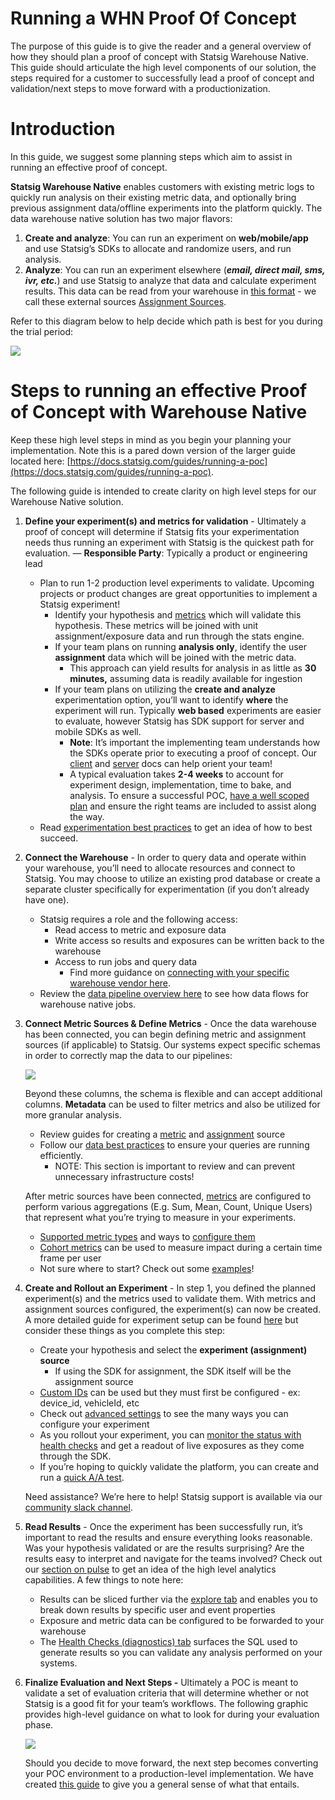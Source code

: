 # Running a WHN Proof Of Concept 

The purpose of this guide is to give the reader and a general overview of how they should plan a proof of concept with Statsig Warehouse Native. This guide should articulate the high level components of our solution, the steps required for a customer to successfully lead a proof of concept and validation/next steps to move forward with a productionization.

# Introduction

In this guide, we suggest some planning steps which aim to assist in running an effective proof of concept.

**Statsig Warehouse Native** enables customers with existing metric logs to quickly run analysis on their existing metric data, and optionally bring previous assignment data/offline experiments into the platform quickly. The data warehouse native solution has two major flavors:

1. **Create and analyze**: You can run an experiment on **web/mobile/app** and use Statsig’s SDKs to allocate and randomize users, and run analysis.
2. **Analyze**: You can run an experiment elsewhere (***email, direct mail, sms, ivr, etc.***) and use Statsig to analyze that data and calculate experiment results. This data can be read from your warehouse in [this format](https://docs.statsig.com/statsig-warehouse-native/data-sources#assignment-sources) - we call these external sources [Assignment Sources](https://docs.statsig.com/statsig-warehouse-native/guides/assignment-sources).

Refer to this diagram below to help decide which path is best for you during the trial period: 

![](https://gist.github.com/assets/125311112/d0e01d37-5149-4821-96a6-7c162e1677e2)

# Steps to running an effective Proof of Concept with Warehouse Native

Keep these high level steps in mind as you begin your planning your implementation. Note this is a pared down version of the larger guide located here: [https://docs.statsig.com/guides/running-a-poc](https://docs.statsig.com/guides/running-a-poc). 

The following guide is intended to create clarity on high level steps for our Warehouse Native solution.

1. **Define your experiment(s) and metrics for validation** - Ultimately a proof of concept will determine if Statsig fits your experimentation needs thus running an experiment with Statsig is the quickest path for evaluation. — **Responsible Party**:  Typically a product or engineering lead
    - Plan to run 1-2 production level experiments to validate. Upcoming projects or product changes are great opportunities to implement a Statsig experiment!
        - Identify your hypothesis and [metrics](https://docs.statsig.com/statsig-warehouse-native/guides/metrics) which will validate this hypothesis. These metrics will be joined with unit assignment/exposure data and run through the stats engine.
        - If your team plans on running **analysis only**, identify the user **assignment** data which will be joined with the metric data.
            - This approach can yield results for analysis in as little as **30 minutes,** assuming data is readily available for ingestion
        - If your team plans on utilizing the **create and analyze** experimentation option, you’ll want to identify **************where************** the experiment will run. Typically ******************web based****************** experiments are easier to evaluate, however Statsig has SDK support for server and mobile SDKs as well.
            - **Note**: It’s important the implementing team understands how the SDKs operate prior to executing a proof of concept. Our [client](https://docs.statsig.com/client/introduction) and [server](https://docs.statsig.com/server/introduction) docs can help orient your team!
            - A typical evaluation takes **2-4 weeks** to account for experiment design, implementation, time to bake, and analysis. To ensure a successful POC, [have a well scoped plan](https://docs.statsig.com/guides/running-a-poc#phase-0-scope--prepare-your-poc) and ensure the right teams are included to assist along the way.
    - Read [experimentation best practices](https://statsig.com/blog/product-experimentation-best-practices) to get an idea of how to best succeed.

1. **Connect the Warehouse** - In order to query data and operate within your warehouse, you’ll need to allocate resources and connect to Statsig. You may choose to utilize an existing prod database or create a separate cluster specifically for experimentation (if you don’t already have one). 
    - Statsig requires a role and the following access:
        - Read access to metric and exposure data
        - Write access so results and exposures can be written back to the warehouse
        - Access to run jobs and query data
            - Find more guidance on [connecting with your specific warehouse vendor here](https://docs.statsig.com/statsig-warehouse-native/guides/connect).
    - Review the [data pipeline overview here](https://docs.statsig.com/statsig-warehouse-native/pipeline-overview) to see how data flows for warehouse native jobs.
        
        
2. **Connect Metric Sources & Define Metrics** - Once the data warehouse has been connected, you can begin defining metric and assignment sources (if applicable) to Statsig. Our systems expect specific schemas in order to correctly map the data to our pipelines:
    
    ![](https://gist.github.com/assets/125311112/4fa8c5e2-c19f-4ef6-be70-f31b61170e7c)
    
    Beyond these columns, the schema is flexible and can accept additional columns. **Metadata** can be used to filter metrics and also be utilized for more granular analysis.
    
    - Review guides for creating a [metric](https://docs.statsig.com/statsig-warehouse-native/guides/metric-sources#creating-a-metric-source) and [assignment](https://docs.statsig.com/statsig-warehouse-native/guides/assignment-sources#creating-an-assignment-source) source
    - Follow our [data best practices](https://docs.statsig.com/statsig-warehouse-native/guides/best-practices) to ensure your queries are running efficiently.
        - NOTE: This section is important to review and can prevent unnecessary infrastructure costs!
    
    After metric sources have been connected, [metrics](https://docs.statsig.com/statsig-warehouse-native/guides/metrics#configuring-your-metric) are configured to perform various aggregations (E.g. Sum, Mean, Count, Unique Users) that represent what you’re trying to measure in your experiments.
    
    - [Supported metric types](https://docs.statsig.com/statsig-warehouse-native/guides/metrics#supported-metric-types) and ways to [configure them](https://docs.statsig.com/statsig-warehouse-native/guides/metrics#configuring-your-metric)
    - [Cohort metrics](https://docs.statsig.com/statsig-warehouse-native/features/cohort-metrics) can be used to measure impact during a certain time frame per user
    - Not sure where to start? Check out some [examples](https://docs.statsig.com/statsig-warehouse-native/guides/metrics#example-metrics)!
    
3. **Create and Rollout an Experiment** - In step 1, you defined the planned experiment(s) and the metrics used to validate them. With metrics and assignment sources configured, the experiment(s) can now be created. A more detailed guide for experiment setup can be found [here](https://docs.statsig.com/statsig-warehouse-native/guides/experiments) but consider these things as you complete this step:
    - Create your hypothesis and select the **experiment (assignment) source**
        - If using the SDK for assignment, the SDK itself will be the assignment source
    - [Custom IDs](https://docs.statsig.com/guides/experiment-on-custom-id-types) can be used but they must first be configured - ex: device_id, vehicleId, etc
    - Check out [advanced settings](https://docs.statsig.com/statsig-warehouse-native/guides/experiments#advanced-settings) to see the many ways you can configure your experiment
    - As you rollout your experiment, you can [monitor the status with health checks](https://docs.statsig.com/statsig-warehouse-native/features/monitor-an-experiment) and get a readout of live exposures as they come through the SDK.
    - If you’re hoping to quickly validate the platform, you can create and run a [quick A/A test](https://docs.statsig.com/statsig-warehouse-native/guides/AATest).
    
    Need assistance? We’re here to help! Statsig support is available via our [community slack channel](https://statsig.com/slack).
    

1. **Read Results** - Once the experiment has been successfully run, it’s important to read the results and ensure everything looks reasonable. Was your hypothesis validated or are the results surprising? Are the results easy to interpret and navigate for the teams involved? Check out our [section on pulse](https://docs.statsig.com/statsig-warehouse-native/guides/pulse) to get an idea of the high level analytics capabilities. A few things to note here:
    - Results can be sliced further via the [explore tab](https://docs.statsig.com/statsig-warehouse-native/guides/AATest) and enables you to break down results by specific user and event properties
    - Exposure and metric data can be configured to be forwarded to your warehouse
    - The [Health Checks (diagnostics) tab](https://docs.statsig.com/statsig-warehouse-native/guides/pulse#health-checks) surfaces the SQL used to generate results so you can validate any analysis performed on your systems.
    
2. ******************************************************Finalize Evaluation and Next Steps -****************************************************** Ultimately a POC is meant to validate a set of evaluation criteria that will determine whether or not Statsig is a good fit for your team’s workflows. The following graphic provides high-level guidance on what to look for during your evaluation phase.
    
    ![](https://gist.github.com/assets/125311112/c5f86db5-6bf9-4a5e-9709-ede36384b3ca)
    
    Should you decide to move forward, the next step becomes converting your POC environment to a production-level implementation. We have created [this guide](https://docs.statsig.com/guides/production) to give you a general sense of what that entails.